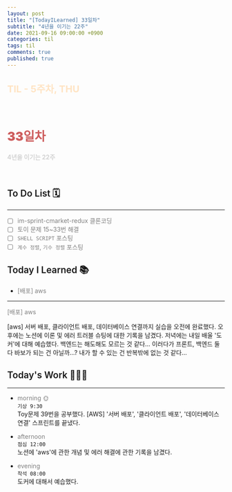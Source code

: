 ```yaml
---
layout: post
title: "[TodayILearned] 33일차"
subtitle: "4년을 이기는 22주"
date: 2021-09-16 09:00:00 +0900
categories: til
tags: til
comments: true
published: true
---
```


## <span style="color:Bisque;font-size: 22px">TIL - 5주차, THU</span>

<br />

# **<span style="font-weight:900;color:indianred">33일차</span>**

**<span style="color:lightgray">4년을 이기는 22주</span>**

<br />

## <span style="font-weight:600">To Do List</span> 🗓

---

- [ ] <span style="color:gray">im-sprint-cmarket-redux 클론코딩</span>
- [ ] <span style="color:gray">토이 문제 15~33번 해결</span>
- [ ] <span style="color:gray">`SHELL SCRIPT` 포스팅</span>
- [ ] <span style="color:gray">`계수 정렬`, `기수 정렬` 포스팅</span>

## <span style="font-weight:600">Today I Learned</span> 📚

- <span style="color:gray">[배포] aws</span>

---

<span style="color:gray">[배포] aws</span>

[aws] 서버 배포, 클라이언트 배포, 데이터베이스 연결까지 실습을 오전에 완료했다. 오후에는 노션에 이론 및 에러 트러블 슈팅에 대한 기록을 남겼다. 저녁에는 내일 배울 '도커'에 대해 예습했다. 백엔드는 해도해도 모르는 것 같다... 이러다가 프론트, 백엔드 둘 다 바보가 되는 건 아닐까...? 내가 할 수 있는 건 반복밖에 없는 것 같다...

## <span style="font-weight:600">Today's Work</span> 🧗🏻‍♂️

---

- <span style="color:gray">morning 🌞</span> <br>
  `기상 9:30` <br>
  Toy문제 39번을 공부했다.
  [AWS] '서버 배포', '클라이언트 배포', '데이터베이스 연결' 스프린트를 끝냈다.

- <span style="color:gray">afternoon</span> <br>
  `점심 12:00`<br>
  노션에 'aws'에 관한 개념 및 에러 해결에 관한 기록을 남겼다.
- <span style="color:gray">evening</span> <br>
  `착석 08:00`<br>
  도커에 대해서 예습했다.
